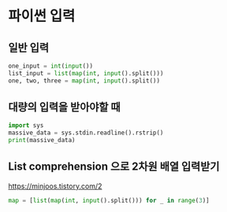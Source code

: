 # 파이썬 입력
## 일반 입력
```python
one_input = int(input())
list_input = list(map(int, input().split()))
one, two, three = map(int, input().split())
```

## 대량의 입력을 받아야할 때
```python
import sys
massive_data = sys.stdin.readline().rstrip()
print(massive_data)
```

## List comprehension 으로 2차원 배열 입력받기
https://minjoos.tistory.com/2
```python
map = [list(map(int, input().split())) for _ in range(3)]
```